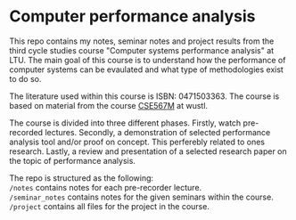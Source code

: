 # Computer performance analysis
This repo contains my notes, seminar notes and project results from the third cycle studies course "Computer systems performance analysis" at LTU.
The main goal of this course is to understand how the performance of computer systems can be evaulated and what type of methodologies exist to do so.

The literature used within this course is ISBN: 0471503363.
The course is based on material from the course [CSE567M](https://www.cse.wustl.edu/~jain/cse567-17/index.html) at wustl.

The course is divided into three different phases. Firstly, watch pre-recorded lectures. Secondly, a demonstration of selected performance analysis tool and/or proof on concept. This perferebly related to ones research. Lastly, a review and presentation of a selected research paper on the topic of performance analysis.

The repo is structured as the following:  
`/notes` contains notes for each pre-recorder lecture.  
`/seminar_notes` contains notes for the given seminars within the course.  
`/project` contains all files for the project in the course.  

